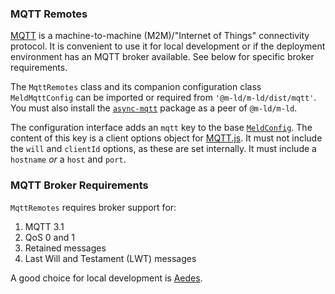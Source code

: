 ### MQTT Remotes
[MQTT](http://mqtt.org/) is a machine-to-machine (M2M)/"Internet of Things"
connectivity protocol. It is convenient to use it for local development or if
the deployment environment has an MQTT broker available. See below for specific
broker requirements.

The `MqttRemotes` class and its companion configuration class `MeldMqttConfig`
can be imported or required from `'@m-ld/m-ld/dist/mqtt'`. You must also 
install the [`async-mqtt`](https://www.npmjs.com/package/async-mqtt) package 
as a peer of `@m-ld/m-ld`.

The configuration interface adds an `mqtt` key to the base
[`MeldConfig`](interfaces/meldconfig.html). The content of this key is a client
options object for [MQTT.js](https://www.npmjs.com/package/mqtt#client). It must
not include the `will` and `clientId` options, as these are set internally. It
must include a `hostname` _or_ a `host` and `port`.

### MQTT Broker Requirements
`MqttRemotes` requires broker support for:
1. MQTT 3.1
1. QoS 0 and 1
1. Retained messages
1. Last Will and Testament (LWT) messages

A good choice for local development is [Aedes](https://github.com/moscajs/aedes).